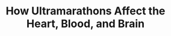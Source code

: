 ---
categories: [podcasts]
short_url: http://pca.st/tXSt
title: How Ultramarathons Affect the Heart, Blood, and Brain
source: http://hwcdn.libsyn.com/p/c/4/9/c498d830865e1b6a/scifri201408012.mp3?c_id=7464148&expiration=1407423302&hwt=fc13b626b3b2321b05e5ab78f0532726
air_date: Thu 31 July, 2014
thumbnail: http://assets.libsyn.com/images/sciencefriday/Podcast600.png
show_website: http://www.sciencefriday.com
show_name: Science Friday Audio Podcast
---